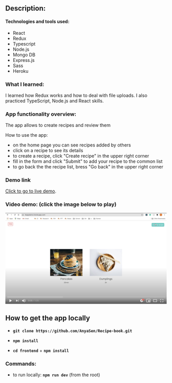 ## Description:

#### Technologies and tools used:

- React
- Redux
- Typescript
- Node.js
- Mongo DB
- Express.js
- Sass
- Heroku

### What I learned:

I learned how Redux works and how to deal with file uploads. I also practiced TypeScript, Node.js and React skills.

### App functionality overview:

The app allows to create recipes and review them

How to use the app:

- on the home page you can see recipes added by others
- click on a recipe to see its details
- to create a recipe, click "Create recipe" in the upper right corner
- fill in the form and click "Submit" to add your recipe to the common list
- to go back the the recipe list, bress "Go back" in the upper right corner

### Demo link

[Click to go to live demo](https://rbappdemo.herokuapp.com/).

### Video demo: (click the image below to play)

<a href="https://www.youtube.com/watch?v=7SjH8KzQvMw" target='_blank'>
    <img src="./video_demo.png" alt="Demo Video"/>
</a>

## How to get the app locally

- **`git clone https://github.com/AnyaSen/Recipe-book.git`**

- **`npm install`**

- **`cd frontend`** + **`npm install`**

### Commands:

- to run locally: **`npm run dev`** (from the root)
